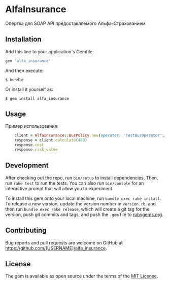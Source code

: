 # AlfaInsurance

Обертка для SOAP API предоставляемого Альфа-Страхованием

## Installation

Add this line to your application's Gemfile:

```ruby
gem 'alfa_insurance'
```

And then execute:

    $ bundle

Or install it yourself as:

    $ gem install alfa_insurance

## Usage

Пример использования:

```ruby
    client = AlfaInsurance::BusPolicy.new(operator: 'TestBusOperator', product_code: 'TEST-BUS', debug: true)
    response = client.calculate(480)
    response.cost
    response.risk_value
```

## Development

After checking out the repo, run `bin/setup` to install dependencies. Then, run `rake test` to run the tests. You can also run `bin/console` for an interactive prompt that will allow you to experiment.

To install this gem onto your local machine, run `bundle exec rake install`. To release a new version, update the version number in `version.rb`, and then run `bundle exec rake release`, which will create a git tag for the version, push git commits and tags, and push the `.gem` file to [rubygems.org](https://rubygems.org).

## Contributing

Bug reports and pull requests are welcome on GitHub at https://github.com/[USERNAME]/alfa_insurance.


## License

The gem is available as open source under the terms of the [MIT License](http://opensource.org/licenses/MIT).

